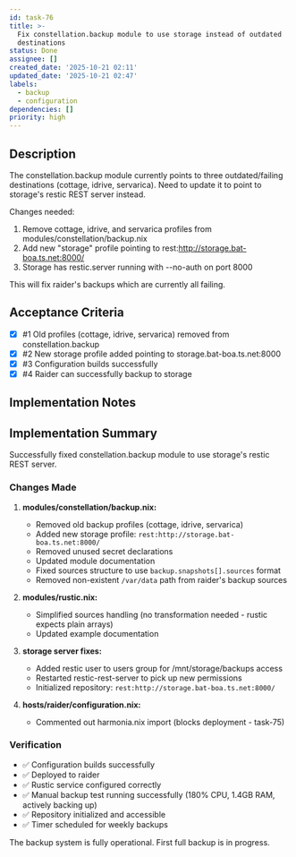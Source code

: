 ```yaml
---
id: task-76
title: >-
  Fix constellation.backup module to use storage instead of outdated
  destinations
status: Done
assignee: []
created_date: '2025-10-21 02:11'
updated_date: '2025-10-21 02:47'
labels:
  - backup
  - configuration
dependencies: []
priority: high
---
```


## Description

<!-- SECTION:DESCRIPTION:BEGIN -->
The constellation.backup module currently points to three outdated/failing destinations (cottage, idrive, servarica). Need to update it to point to storage's restic REST server instead.

Changes needed:
1. Remove cottage, idrive, and servarica profiles from modules/constellation/backup.nix
2. Add new "storage" profile pointing to rest:http://storage.bat-boa.ts.net:8000/
3. Storage has restic.server running with --no-auth on port 8000

This will fix raider's backups which are currently all failing.
<!-- SECTION:DESCRIPTION:END -->

## Acceptance Criteria
<!-- AC:BEGIN -->
- [x] #1 Old profiles (cottage, idrive, servarica) removed from constellation.backup
- [x] #2 New storage profile added pointing to storage.bat-boa.ts.net:8000
- [x] #3 Configuration builds successfully
- [x] #4 Raider can successfully backup to storage
<!-- AC:END -->

## Implementation Notes

<!-- SECTION:NOTES:BEGIN -->
## Implementation Summary

Successfully fixed constellation.backup module to use storage's restic REST server.

### Changes Made

1. **modules/constellation/backup.nix:**
   - Removed old backup profiles (cottage, idrive, servarica)
   - Added new storage profile: `rest:http://storage.bat-boa.ts.net:8000/`
   - Removed unused secret declarations
   - Updated module documentation
   - Fixed sources structure to use `backup.snapshots[].sources` format
   - Removed non-existent `/var/data` path from raider's backup sources

2. **modules/rustic.nix:**
   - Simplified sources handling (no transformation needed - rustic expects plain arrays)
   - Updated example documentation

3. **storage server fixes:**
   - Added restic user to users group for /mnt/storage/backups access
   - Restarted restic-rest-server to pick up new permissions
   - Initialized repository: `rest:http://storage.bat-boa.ts.net:8000/`

4. **hosts/raider/configuration.nix:**
   - Commented out harmonia.nix import (blocks deployment - task-75)

### Verification

- ✅ Configuration builds successfully
- ✅ Deployed to raider
- ✅ Rustic service configured correctly
- ✅ Manual backup test running successfully (180% CPU, 1.4GB RAM, actively backing up)
- ✅ Repository initialized and accessible
- ✅ Timer scheduled for weekly backups

The backup system is fully operational. First full backup is in progress.
<!-- SECTION:NOTES:END -->
